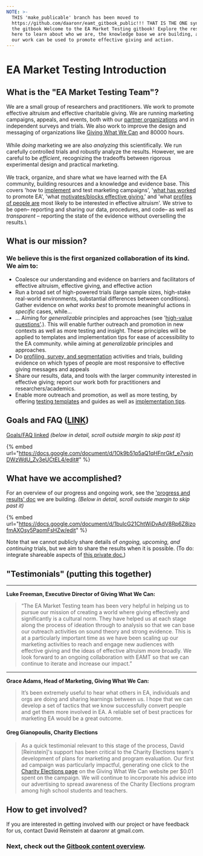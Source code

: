 ```yaml
---
NOTE: >-
  THIS 'make_publicable' branch has been moved to
  https://github.com/daaronr/eamt_gitbook_public!!! THAT IS THE ONE syncing with
  the gitbook Welcome to the EA Market Testing gitbook! Explore the resources
  here to learn about who we are, the knowledge base we are building, and how
  our work can be used to promote effective giving and action.
---
```


# EA Market Testing Introduction

## What is the "EA Market Testing Team"?

We are a small group of researchers and practitioners. We work to promote effective altruism and effective charitable giving. We are running marketing campaigns, appeals, and events, both with our [partner organizations](broken-reference) and in independent surveys and trials. We also work to improve the design and messaging of organizations like [Giving What We Can](contexts-partner-organizations-trials/gwwc/) and 80000 hours. \
\
While _doing_ marketing we are also _analyzing_ this scientifically. We run carefully controlled trials and robustly analyze the results. However, we are careful to be _efficient_, recognizing the tradeoffs between rigorous experimental design and practical marketing.  \
\
We track, organize, and share what we have learned with the EA community, building resources and a knowledge and evidence base.  This covers 'how to [implement](marketing-and-testing-opportunities-tools-tips/implementation-and-collecting-data-issues/) and test marketing campaigns', '[what has worked](https://daaronr.github.io/eamt\_data\_analysis/) to promote EA', 'what [motivates/blocks effective giving](https://daaronr.github.io/ea\_giving\_barriers/),' and 'what [profiles of people are](broken-reference) most likely to be interested in effective altruism'.  We strive to be open–  reporting and sharing our data, procedures, and code– as well as _transparent_ – reporting the state of the evidence without overselling the results.\


## What is our mission?

### We believe this is the first organized collaboration of its kind. We aim to:

* Coalesce our understanding and evidence on barriers and facilitators of effective altruism, effective giving, and effective action
* Run a broad set of high-powered trials (large sample sizes, high-stake real-world environments, substantial differences between conditions).  Gather evidence on _what works best_ to promote meaningful actions in _specific_ cases, while... &#x20;
* ... Aiming for _generalizable_ principles and approaches (see  '[high-value questions'](https://docs.google.com/document/d/1Jyn\_6aFt7z1kDo-6sHm9o\_ccPgEvig1b6c8OqPRH2eI/edit#heading=h.gjcw9rquq2um).). This will enable further outreach and promotion in new contexts as well as more testing and insight. These principles will be applied to templates and implementation tips for ease of accessibility to the EA community. while aiming at _generalizable_ principles and approaches.&#x20;
* Do [profiling](broken-reference/),[ survey, and segmentation](broken-reference/) activities and trials, building evidence on which types of people are most responsive to effective giving messages and appeals
* Share our results, data, and tools with the larger community interested in effective giving; report our work both for practitioners and researchers/academics.
* Enable more outreach and promotion, as well as more testing, by offering [testing templates](marketing-and-testing-opportunities-tools-tips/trial-reporting-template.md) and guides as well as [implementation tips](marketing-and-testing-opportunities-tools-tips/implementation-and-collecting-data-issues/).

## Goals and FAQ ([LINK](https://docs.google.com/document/d/1Ok9b51p5aQ1qHFnrGkf\_e7vsjnDWzWdU\_Zv3eUCtEL4/edit))

[Goals/FAQ linked](https://docs.google.com/document/d/1Ok9b51p5aQ1qHFnrGkf\_e7vsjnDWzWdU\_Zv3eUCtEL4/edit#heading=h.gjcw9rquq2um) _(below in detail, scroll outside margin to skip past it)_

{% embed url="https://docs.google.com/document/d/1Ok9b51p5aQ1qHFnrGkf_e7vsjnDWzWdU_Zv3eUCtEL4/edit#" %}

## What have we accomplished?

For an overview of our progress and ongoing work, see the ['progress and results' doc](https://docs.google.com/document/d/1buIcG21ChtWiDvAdV8Rp6Z8izofmAXOsy5PaomFsHZw/edit) we are building. _(Below in detail, scroll outside margin to skip past it)_

{% embed url="https://docs.google.com/document/d/1buIcG21ChtWiDvAdV8Rp6Z8izofmAXOsy5PaomFsHZw/edit" %}

Note that we cannot publicly share details of _ongoing, upcoming, and continuing_ trials, but we aim to share the results when it is possible. (To do: integrate shareable aspects of [this private doc.](https://docs.google.com/document/d/1w9kUiJguWZx4EIvGBd7l0qMTJHWdlHV5z-pvKcdNPOA/edit))

## **"Testimonials" (putting this together)**

***

**Luke Freeman, Executive Director of Giving What We Can:**

> “The EA Market Testing team has been very helpful in helping us to pursue our mission of creating a world where giving effectively and significantly is a cultural norm. They have helped us at each stage along the process of ideation through to analysis so that we can base our outreach activities on sound theory and strong evidence. This is at a particularly important time as we have been scaling up our marketing activities to reach and engage new audiences with effective giving and the ideas of effective altruism more broadly. We look forward to an ongoing collaboration with EAMT so that we can continue to iterate and increase our impact.”

***

**Grace Adams, Head of Marketing, Giving What We Can:**

> It’s been extremely useful to hear what others in EA, individuals and orgs are doing and sharing learnings between us. I hope that we can develop a set of tactics that we know successfully convert people and get them more involved in EA. A reliable set of best practices for marketing EA would be a great outcome.



#### Greg Gianopoulis, Charity Elections

> As a quick testimonial relevant to this stage of the process, David \[Reinstein]'s support has been critical to the Charity Elections team's development of plans for marketing and program evaluation. Our first ad campaign was particularly impactful, generating one click to the [Charity Elections page](https://www.givingwhatwecan.org/events/guides/charity-elections) on the Giving What We Can website per $0.01 spent on the campaign. We will continue to incorporate his advice into our advertising to spread awareness of the Charity Elections program among high school students and teachers.

## How to get involved?

If you are interested in getting involved with our project or have feedback for us, contact David Reinstein at daaronr at gmail.com.

### Next, check out the [Gitbook content overview](gitbook-content-overview.md).
